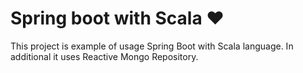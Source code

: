 # Spring boot with Scala ❤︎

This project is example of usage Spring Boot with Scala language.
In additional it uses Reactive Mongo Repository.
